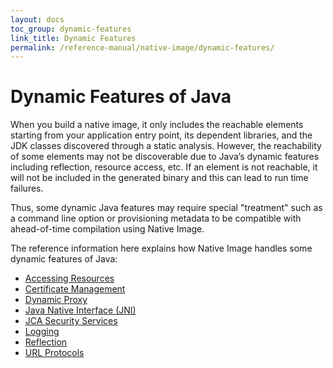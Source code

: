 ```yaml
---
layout: docs
toc_group: dynamic-features
link_title: Dynamic Features
permalink: /reference-manual/native-image/dynamic-features/
---
```


# Dynamic Features of Java

When you build a native image, it only includes the reachable elements starting from your application entry point, its dependent libraries, and the JDK classes discovered through a static analysis. 
However, the reachability of some elements may not be discoverable due to Java’s dynamic features including reflection, resource access, etc. 
If an element is not reachable, it will not be included in the generated binary and this can lead to run time failures.

Thus, some dynamic Java features may require special "treatment" such as a command line option or provisioning metadata to be compatible with ahead-of-time compilation using Native Image. 

The reference information here explains how Native Image handles some dynamic features of Java:

- [Accessing Resources](Resources.md)
- [Certificate Management](CertificateManagement.md)
- [Dynamic Proxy](DynamicProxy.md)
- [Java Native Interface (JNI)](JNI.md)
- [JCA Security Services](JCASecurityServices.md)
- [Logging](Logging.md)
- [Reflection](Reflection.md)
- [URL Protocols](URLProtocols.md)